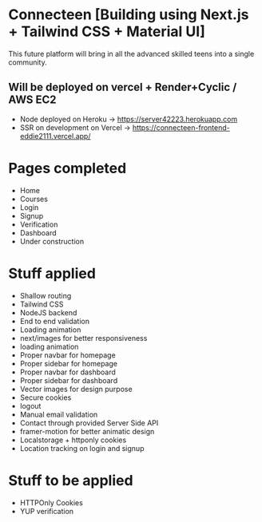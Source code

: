 # Connecteen [Building using Next.js + Tailwind CSS + Material UI]

This future platform will bring in all the advanced skilled teens into a single community.

## Will be deployed on vercel + Render+Cyclic / AWS EC2

- Node deployed on Heroku
 → https://server42223.herokuapp.com
- SSR on development on Vercel
 → https://connecteen-frontend-eddie2111.vercel.app/
 
# Pages completed
- Home
- Courses
- Login
- Signup
- Verification
- Dashboard
- Under construction

# Stuff applied
- Shallow routing
- Tailwind CSS
- NodeJS backend
- End to end validation
- Loading animation
- next/images for better responsiveness
- loading animation
- Proper navbar for homepage
- Proper sidebar for homepage
- Proper navbar for dashboard
- Proper sidebar for dashboard
- Vector images for design purpose
- Secure cookies
- logout
- Manual email validation
- Contact through provided Server Side API
- framer-motion for better animatic design
- Localstorage + httponly cookies 
- Location tracking on login and signup

# Stuff to be applied
- HTTPOnly Cookies
- YUP verification
